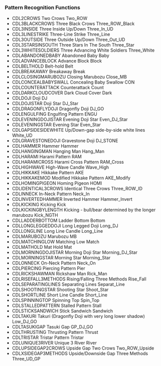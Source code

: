 
### Pattern Recognition Functions
- CDL2CROWS            Two Crows                                 Two_ROW
- CDL3BLACKCROWS       Three Black Crows                         Three_ROW_Black
- CDL3INSIDE           Three Inside Up/Down                      Three_In_UD
- CDL3LINESTRIKE       Three-Line Strike                         Three_Line
- CDL3OUTSIDE          Three Outside Up/Down                     Three_Out_UD
- CDL3STARSINSOUTH     Three Stars In The South                  Three_Star
- CDL3WHITESOLDIERS    Three Advancing White Soldiers            Three_White
- CDLABANDONEDBABY     Abandoned Baby                            Baby
- CDLADVANCEBLOCK      Advance Block                             Block
- CDLBELTHOLD          Belt-hold                                 Belt
- CDLBREAKAWAY         Breakaway                                 Break
- CDLCLOSINGMARUBOZU   Closing Marubozu                          Close_MB
- CDLCONCEALBABYSWALL  Concealing Baby Swallow                   CON
- CDLCOUNTERATTACK     Counterattack                             Count
- CDLDARKCLOUDCOVER    Dark Cloud Cover                          Dark
- CDLDOJI              Doji                                      DJ
- CDLDOJISTAR          Doji Star                                 DJ_Star
- CDLDRAGONFLYDOJI     Dragonfly Doji                            DJ_GO
- CDLENGULFING         Engulfing Pattern                         ENGU
- CDLEVENINGDOJISTAR   Evening Doji Star                         Even_DJ_Star
- CDLEVENINGSTAR       Evening Star                              Even_Star
- CDLGAPSIDESIDEWHITE  Up/Down-gap side-by-side white lines      White_UD
- CDLGRAVESTONEDOJI    Gravestone Doji                           DJ_STONE
- CDLHAMMER            Hammer                                    Hammer
- CDLHANGINGMAN        Hanging Man                               Hang_Man
- CDLHARAMI            Harami Pattern                            RAM
- CDLHARAMICROSS       Harami Cross Pattern                      RAM_Cross
- CDLHIGHWAVE          High-Wave Candle                          Wave_High
- CDLHIKKAKE           Hikkake Pattern                           AKE
- CDLHIKKAKEMOD        Modified Hikkake Pattern                  AKE_Modify
- CDLHOMINGPIGEON      Homing Pigeon                             HOMI
- CDLIDENTICAL3CROWS   Identical Three Crows                     Three_ROW_ID
- CDLINNECK            In-Neck Pattern                           Neck_In
- CDLINVERTEDHAMMER    Inverted Hammer                           Hammer_Invert
- CDLKICKING           Kicking                                   Kick
- CDLKICKINGBYLENGTH   Kicking - bull/bear determined by the longer marubozu    Kick_NGTH
- CDLLADDERBOTTOM      Ladder Bottom                             Bottom
- CDLLONGLEGGEDDOJI    Long Legged Doji                          Long_DJ
- CDLLONGLINE          Long Line Candle                          Long_Line
- CDLMARUBOZU          Marubozu                                  MB
- CDLMATCHINGLOW       Matching Low                              Match
- CDLMATHOLD           Mat Hold                                  Mat
- CDLMORNINGDOJISTAR   Morning Doji Star                         Morning_DJ_Star
- CDLMORNINGSTAR       Morning Star                              Morning_Star
- CDLONNECK            On-Neck Pattern                           Neck_On
- CDLPIERCING          Piercing Pattern                          Pier
- CDLRICKSHAWMAN       Rickshaw Man                              Rick_Man
- CDLRISEFALL3METHODS  Rising/Falling Three Methods              Rise_Fall
- CDLSEPARATINGLINES   Separating Lines                          Separat_Line
- CDLSHOOTINGSTAR      Shooting Star                             Shoot_Star
- CDLSHORTLINE         Short Line Candle                         Short_Line
- CDLSPINNINGTOP       Spinning Top                              Spin_Top
- CDLSTALLEDPATTERN    Stalled Pattern                           Stall
- CDLSTICKSANDWICH     Stick Sandwich                            Sandwich
- CDLTAKURI            Takuri (Dragonfly Doji with very long lower shadow)        Low_DJ_GO
- CDLTASUKIGAP         Tasuki Gap                                GP_DJ_GO
- CDLTHRUSTING         Thrusting Pattern                         Thrust
- CDLTRISTAR           Tristar Pattern                           Tristar
- CDLUNIQUE3RIVER      Unique 3 River                            River
- CDLUPSIDEGAP2CROWS   Upside Gap Two Crows                      Two_ROW_Upside
- CDLXSIDEGAP3METHODS  Upside/Downside Gap Three Methods         Three_UD_GP
